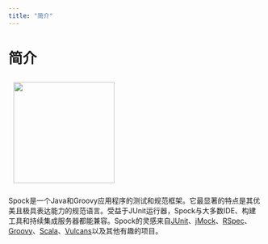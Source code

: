 ```yaml
---
title: "简介"
---
```


# 简介


<img src="/resources/img/spock-logo.png" style="width:200px;text-align:center;margin:10px;">



Spock是一个Java和Groovy应用程序的测试和规范框架。它最显著的特点是其优美且极具表达能力的规范语言。受益于JUnit运行器，Spock与大多数IDE、构建工具和持续集成服务器都能兼容。Spock的灵感来自[JUnit](https://junit.org/)、[jMock](https://www.jmock.org/)、[RSpec](https://rspec.info/)、[Groovy](https://groovy-lang.org/)、[Scala](https://scala-lang.org/)、[Vulcans](https://en.wikipedia.org/wiki/Vulcan_(Star_Trek))以及其他有趣的项目。